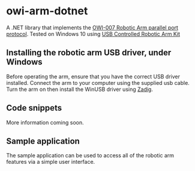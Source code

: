 # owi-arm-dotnet

A .NET library that implements the [OWI-007 Robotic Arm parallel port protocol](http://notbrainsurgery.livejournal.com/38622.html). Tested on Windows 10 using [USB Controlled Robotic Arm Kit](http://www.maplin.co.uk/p/usb-controlled-robotic-arm-kit-a37jn)

## Installing the robotic arm USB driver, under Windows

Before operating the arm, ensure that you have the correct USB driver installed. Connect the arm to your computer using the supplied usb cable. Turn the arm on then install the WinUSB driver using [Zadig](http://zadig.akeo.ie/).

## Code snippets
More information coming soon.

## Sample application

The sample application can be used to access all of the robotic arm features via a simple user interface.
